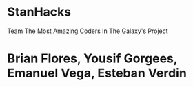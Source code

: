 # StanHacks
Team The Most Amazing Coders In The Galaxy's Project
# Brian Flores, Yousif Gorgees, Emanuel Vega, Esteban Verdin